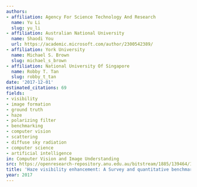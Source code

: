 ```yaml
---
authors:
- affiliation: Agency For Science Technology And Research
  name: Yu Li
  slug: yu_li
- affiliation: Australian National University
  name: Shaodi You
  url: https://academic.microsoft.com/author/2300542389/
- affiliation: York University
  name: Michael S. Brown
  slug: michael_s_brown
- affiliation: National University Of Singapore
  name: Robby T. Tan
  slug: robby_t_tan
date: '2017-12-01'
estimated_citations: 69
fields:
- visibility
- image formation
- ground truth
- haze
- polarizing filter
- benchmarking
- computer vision
- scattering
- diffuse sky radiation
- computer science
- artificial intelligence
in: Computer Vision and Image Understanding
src: https://openresearch-repository.anu.edu.au/bitstream/1885/139464/1/1-s2.0-S1077314217301595-main.pdf
title: 'Haze visibility enhancement: A Survey and quantitative benchmarking'
year: 2017
---
```

